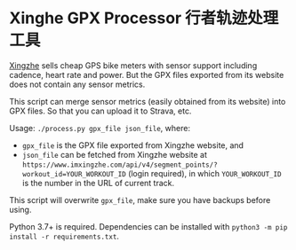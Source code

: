 # Xinghe GPX Processor 行者轨迹处理工具

[Xingzhe](https://imxingzhe.com) sells cheap GPS bike meters with sensor support including cadence, heart rate and power. But the GPX files exported from its website does not contain any sensor metrics.

This script can merge sensor metrics (easily obtained from its website) into GPX files. So that you can upload it to Strava, etc.

Usage: `./process.py gpx_file json_file`, where:

* `gpx_file` is the GPX file exported from Xingzhe website, and
* `json_file` can be fetched from Xingzhe website at `https://www.imxingzhe.com/api/v4/segment_points/?workout_id=YOUR_WORKOUT_ID` (login required), in which `YOUR_WORKOUT_ID` is the number in the URL of current track.

This script will overwrite `gpx_file`, make sure you have backups before using.

Python 3.7+ is required. Dependencies can be installed with `python3 -m pip install -r requirements.txt`.
